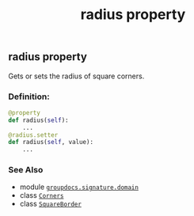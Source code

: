 ﻿---
title: radius property
second_title: GroupDocs.Signature for Python via .NET API References
description: 
type: docs
url: /python-net/groupdocs.signature.domain/squareborder/radius/
is_root: false
weight: 60
---

## radius property


Gets or sets the radius of square corners.
### Definition:
```python
@property
def radius(self):
    ...
@radius.setter
def radius(self, value):
    ...
```

### See Also
* module [`groupdocs.signature.domain`](../../)
* class [`Corners`](/signature/python-net/groupdocs.signature.domain/corners)
* class [`SquareBorder`](/signature/python-net/groupdocs.signature.domain/squareborder)
